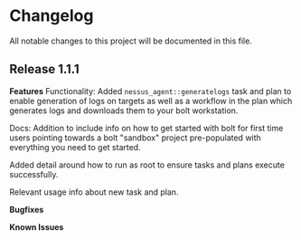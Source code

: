 # Changelog

All notable changes to this project will be documented in this file.

## Release 1.1.1

**Features**
Functionality: Added ```nessus_agent::generatelogs``` task and plan to enable generation of logs on targets as well as a workflow in the plan which generates logs and downloads them to your bolt workstation.

Docs: Addition to include info on how to get started with bolt for first time users pointing towards a bolt "sandbox" project pre-populated with everything you need to get started.

Added detail around how to run as root to ensure tasks and plans execute successfully.

Relevant usage info about new task and plan.

**Bugfixes**

**Known Issues**
